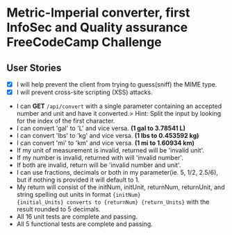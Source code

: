 # Metric-Imperial converter, first InfoSec and Quality assurance FreeCodeCamp Challenge 

## User Stories

* [x] I will help prevent the client from trying to guess(sniff) the MIME type. 
* [x] I will prevent cross-site scripting (XSS) attacks.
* I can <b>GET</b> <code>/api/convert</code> with a single parameter containing an accepted number and unit and have it converted.>
Hint: Split the input by looking for the index of the first character.
* I can convert 'gal' to 'L' and vice versa. <b>(1 gal to 3.78541 L)</b>
* I can convert 'lbs' to 'kg' and vice versa. <b>(1 lbs to 0.453592 kg)</b>
* I can convert 'mi' to 'km' and vice versa. <b>(1 mi to 1.60934 km)</b>
* If my unit of measurement is invalid, returned will be 'invalid unit'.
* If my number is invalid, returned with will 'invalid number'.
* If both are invalid, return will be 'invalid number and unit'.
* I can use fractions, decimals or both in my parameter(ie. 5, 1/2, 2.5/6), but if nothing is provided it will default to 1.
* My return will consist of the initNum, initUnit, returnNum, returnUnit, and string spelling out units in format <code>{initNum} {initial_Units} converts to {returnNum} {return_Units}</code> with the result rounded to 5 decimals.
* All 16 unit tests are complete and passing.
* All 5 functional tests are complete and passing.